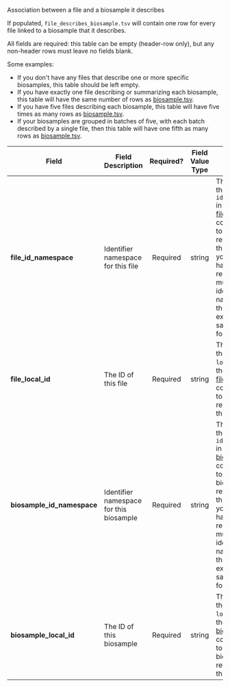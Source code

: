 Association between a file and a biosample it describes

If populated, `file_describes_biosample.tsv` will contain one row for every file linked to a biosample that it describes.

All fields are required: this table can be empty (header-row only), but any non-header rows must leave no fields blank.

Some examples:   
- If you don't have any files that describe one or more specific biosamples, this table should be left empty.
- If you have exactly one file describing or summarizing each biosample, this table will have the same number of rows as [biosample.tsv](./TableInfo:-biosample.tsv).
- If you have five files describing each biosample, this table will have five times as many rows as [biosample.tsv](./TableInfo:-biosample.tsv).
- If your biosamples are grouped in batches of five, with each batch described by a single file, then this table will have one fifth as many rows as [biosample.tsv](./TableInfo:-biosample.tsv).


Field | Field Description | Required? | Field Value Type | Extra Info 
------|-------------------|:-----------:|:-------------:|------------
**file_id_namespace** | Identifier namespace for this file | Required | string | This will be the value of `id_namespace` in the row in [file.tsv](./TableInfo:-file.tsv) corresponding to the file referenced in this row. If your program has not registered multiple CFDE identifier namespaces, this will be exactly the same value for all rows.
**file_local_id** | The ID of this file | Required | string | This will be the value of `local_id` in the row in [file.tsv](./TableInfo:-file.tsv) corresponding to the file referenced in this row.
**biosample_id_namespace** | Identifier namespace for this biosample  | Required | string | This will be the value of `id_namespace` in the row in [biosample.tsv](./TableInfo:-biosample.tsv) corresponding to the biosample referenced in this row. If your program has not registered multiple CFDE identifier namnespaces, this will be exactly the same value for all rows.
**biosample_local_id** | The ID of this biosample | Required | string | This will be the value of `local_id` in the row in [biosample.tsv](./TableInfo:-biosample.tsv) corresponding to the biosample referenced in this row.

